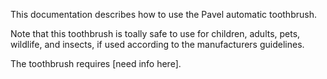 This documentation describes how to use the Pavel automatic toothbrush.

Note that this toothbrush is toally safe to use for children, adults, pets, wildlife, and insects, if used according to the manufacturers guidelines.

The toothbrush requires [need info here].
